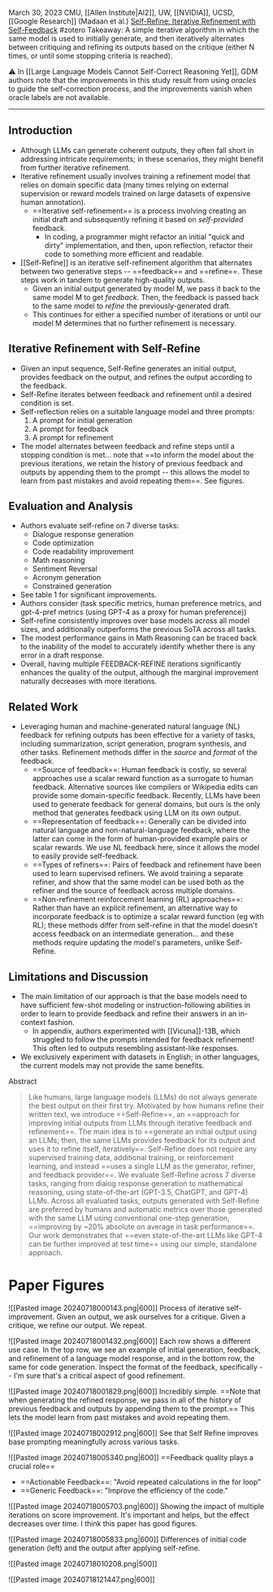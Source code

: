 March 30, 2023
CMU, [[Allen Institute|AI2]], UW, [[NVIDIA]], UCSD, [[Google Research]] (Madaan et al.)
[Self-Refine: Iterative Refinement with Self-Feedback](https://arxiv.org/abs/2303.17651)
#zotero 
Takeaway: A simple iterative algorithm in which the same model is used to initially generate, and then iteratively alternates between critiquing and refining its outputs based on the critique (either N times, or until some stopping criteria is reached).


⚠️ In [[Large Language Models Cannot Self-Correct Reasoning Yet]], GDM authors note that the improvements in this study result from using *oracles* to guide the self-correction process, and the improvements vanish when oracle labels are not available.


---

## Introduction
- Although LLMs can generate coherent outputs, they often fall short in addressing intricate requirements; in these scenarios, they might benefit from further iterative refinement.
- Iterative refinement usually involves training a refinement model that relies on domain specific data (many times relying on external supervision or reward models trained on large datasets of expensive human annotation).
	- ==Iterative self-refinement== is a process involving creating an initial draft and subsequently refining it based on *self-provided* feedback.
		- In coding, a programmer might refactor an initial "quick and dirty" implementation, and then, upon reflection, refactor their code to something more efficient and readable.
- [[Self-Refine]] is an iterative self-refinement algorithm that alternates between two generative steps -- ==feedback== and ==refine==. These steps work in tandem to generate high-quality outputs.
	- Given an initial output generated by model M, we pass it back to the same model M to get *feedback*. Then, the feedback is passed back to the same model to *refine* the previously-generated draft.
	- This continues for either a specified number of iterations or until our model M determines that no further refinement is necessary.


## Iterative Refinement with Self-Refine
- Given an input sequence, Self-Refine generates an initial output, provides feedback on the output, and refines the output according to the feedback.
- Self-Refine iterates between feedback and refinement until a desired condition is set.
- Self-reflection relies on a suitable language model and three prompts:
	1. A prompt for initial generation
	2. A prompt for feedback
	3. A prompt for refinement
- The model alternates between feedback and refine steps until a stopping condition is met... note that ==to inform the model about the previous iterations, we retain the history of previous feedback and outputs by appending them to the prompt -- this allows the model to learn from past mistakes and avoid repeating them==. See figures.

## Evaluation and Analysis
- Authors evaluate self-refine on 7 diverse tasks:
	- Dialogue response generation
	- Code optimization
	- Code readability improvement
	- Math reasoning
	- Sentiment Reversal
	- Acronym generation
	- Constrained generation
- See table 1 for significant improvements. 
- Authors consider (task specific metrics, human preference metrics, and gpt-4-pref metrics (using GPT-4 as a proxy for human preference))
- Self-refine consistently improves over base models across all model sizes, and additionally outperforms the previous SoTA across all tasks.
- The modest performance gains in Math Reasoning can be traced back to the inability of the model to accurately identify whether there is any error in a draft response.
- Overall, having multiple FEEDBACK-REFINE iterations significantly enhances the quality of the output, although the marginal improvement naturally decreases with more iterations.


## Related Work
- Leveraging human and machine-generated natural language (NL) feedback for refining outputs has been effective for a variety of tasks, including summarization, script generation, program synthesis, and other tasks. Refinement methods differ in the *source* and *format* of the feedback.
	- ==Source of feedback==: Human feedback is costly, so several approaches use a scalar reward function as a surrogate to human feedback. Alternative sources like compilers or Wikipedia edits can provide some domain-specific feedback. Recently, LLMs have been used to generate feedback for general domains, but ours is the only method that generates feedback using LLM on its *own* output.
	- ==Representation of feedback==: Generally can be divided into natural language and non-natural-language feedback, where the latter can come in the form of human-provided example pairs or scalar rewards. We use NL feedback here, since it allows the model to easily provide self-feedback.
	- ==Types of refiners==: Pairs of feedback and refinement have been used to learn supervised refiners. We avoid training a separate refiner, and show that the same model can be used both as the refiner and the source of feedback across multiple domains.
	- ==Non-refinement reinforcement learning (RL) approaches==: Rather than have an explicit refinement, an alternative way to incorporate feedback is to optimize a scalar reward function (eg with RL); these methods differ from self-refine in that the model doesn't access feedback on an intermediate generation... and these methods require updating the model's parameters, unlike Self-Refine.

## Limitations and Discussion
- The main limitation of our approach is that the base models need to have sufficient few-shot modeling or instruction-following abilities in order to learn to provide feedback and refine their answers in an in-context fashion.
	- In appendix, authors experimented with [[Vicuna]]-13B, which struggled to follow the prompts intended for feedback refinement! This often led to outputs resembling assistant-like responses.
- We exclusively experiment with datasets in English; in other languages, the current models may not provide the same benefits.


Abstract
> Like humans, large language models (LLMs) do not always generate the best output on their first try. Motivated by how humans refine their written text, we introduce ==Self-Refine==, an ==approach for improving initial outputs from LLMs through iterative feedback and refinement==. The main idea is to ==generate an initial output using an LLMs; then, the same LLMs provides feedback for its output and uses it to refine itself, iteratively==. Self-Refine does not require any supervised training data, additional training, or reinforcement learning, and instead ==uses a single LLM as the generator, refiner, and feedback provider==. We evaluate Self-Refine across 7 diverse tasks, ranging from dialog response generation to mathematical reasoning, using state-of-the-art (GPT-3.5, ChatGPT, and GPT-4) LLMs. Across all evaluated tasks, outputs generated with Self-Refine are preferred by humans and automatic metrics over those generated with the same LLM using conventional one-step generation, ==improving by ~20% absolute on average in task performance==. Our work demonstrates that ==even state-of-the-art LLMs like GPT-4 can be further improved at test time== using our simple, standalone approach.


# Paper Figures

![[Pasted image 20240718000143.png|600]]
Process of iterative self-improvement. Given an output, we ask ourselves for a critique. Given a critique, we refine our output. We repeat.

![[Pasted image 20240718001432.png|600]]
Each row shows a different use case. In the top row, we see an example of initial generation, feedback, and refinement of a language model response, and in the bottom row, the same for code generation. Inspect the format of the feedback, specifically -- I'm sure that's a critical aspect of good refinement.

![[Pasted image 20240718001829.png|600]]
Incredibly simple. ==Note that when generating the refined response, we pass in all of the history of previous feedback and outputs by appending them to the prompt.== This lets the model learn from past mistakes and avoid repeating them.

![[Pasted image 20240718002912.png|600]]
See that Self Refine improves base prompting meaningfully across various tasks.

![[Pasted image 20240718005340.png|600]]
==Feedback quality plays a crucial role==
- ==Actionable Feedback==: "Avoid repeated calculations in the for loop"
- ==Generic Feedback==: "Improve the efficiency of the code."

![[Pasted image 20240718005703.png|600]]
Showing the impact of multiple iterations on score improvement. It's important and helps, but the effect decreases over time. I think this paper has good figures.

![[Pasted image 20240718005833.png|600]]
Differences of initial code generation (left) and the output after applying self-refine.

![[Pasted image 20240718010208.png|500]]

![[Pasted image 20240718121447.png|600]]

